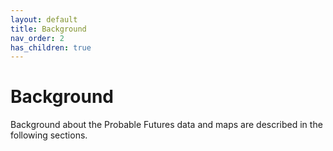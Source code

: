 ```yaml
---
layout: default
title: Background
nav_order: 2
has_children: true
---
```


# Background

Background about the Probable Futures data and maps are described in the following sections. 

